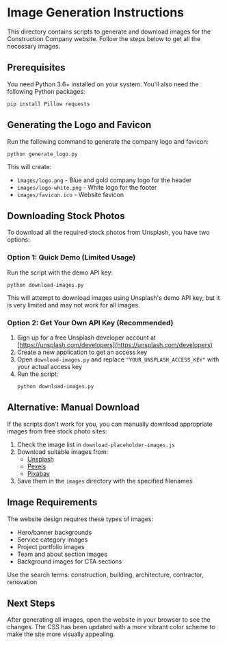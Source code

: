 # Image Generation Instructions

This directory contains scripts to generate and download images for the Construction Company website. Follow the steps below to get all the necessary images.

## Prerequisites

You need Python 3.6+ installed on your system. You'll also need the following Python packages:

```
pip install Pillow requests
```

## Generating the Logo and Favicon

Run the following command to generate the company logo and favicon:

```
python generate_logo.py
```

This will create:
- `images/logo.png` - Blue and gold company logo for the header
- `images/logo-white.png` - White logo for the footer
- `images/favicon.ico` - Website favicon

## Downloading Stock Photos

To download all the required stock photos from Unsplash, you have two options:

### Option 1: Quick Demo (Limited Usage)

Run the script with the demo API key:

```
python download-images.py
```

This will attempt to download images using Unsplash's demo API key, but it is very limited and may not work for all images.

### Option 2: Get Your Own API Key (Recommended)

1. Sign up for a free Unsplash developer account at [https://unsplash.com/developers](https://unsplash.com/developers)
2. Create a new application to get an access key
3. Open `download-images.py` and replace `"YOUR_UNSPLASH_ACCESS_KEY"` with your actual access key
4. Run the script:
   ```
   python download-images.py
   ```

## Alternative: Manual Download

If the scripts don't work for you, you can manually download appropriate images from free stock photo sites:

1. Check the image list in `download-placeholder-images.js`
2. Download suitable images from:
   - [Unsplash](https://unsplash.com/)
   - [Pexels](https://www.pexels.com/)
   - [Pixabay](https://pixabay.com/)
3. Save them in the `images` directory with the specified filenames

## Image Requirements

The website design requires these types of images:
- Hero/banner backgrounds
- Service category images
- Project portfolio images
- Team and about section images
- Background images for CTA sections

Use the search terms: construction, building, architecture, contractor, renovation

## Next Steps

After generating all images, open the website in your browser to see the changes. The CSS has been updated with a more vibrant color scheme to make the site more visually appealing. 